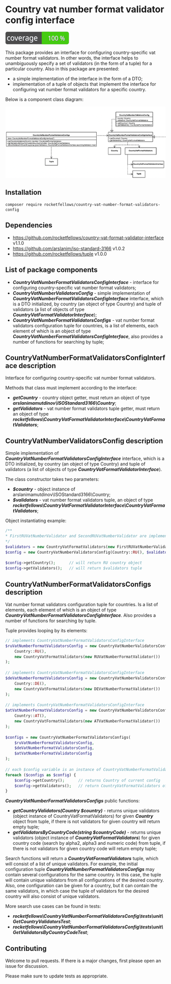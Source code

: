 # Country vat number format validator config interface

![Code Coverage Badge](./badge.svg)

This package provides an interface for configuring country-specific vat number format validators.
In other words, the interface helps to unambiguously specify a set of validators (in the form of a tuple) for a particular country.
Also in this package are presented:
- a simple implementation of the interface in the form of a DTO;
- implementation of a tuple of objects that implement the interface for configuring vat number format validators for a specific country.

Below is a component class diagram:

![img.png](img.png)

## Installation

```shell
composer require rocketfellows/country-vat-number-format-validators-config
```

## Dependencies

- https://github.com/rocketfellows/country-vat-format-validator-interface v1.1.0
- https://github.com/arslanim/iso-standard-3166 v1.0.2
- https://github.com/rocketfellows/tuple v1.0.0

## List of package components

- **_CountryVatNumberFormatValidatorsConfigInterface_** - interface for configuring country-specific vat number format validators;
- **_CountryVatNumberValidatorsConfig_** - simple implementation of **_CountryVatNumberFormatValidatorsConfigInterface_** interface, which is a DTO initialized, by country (an object of type Country) and tuple of validators (a list of objects of type **_CountryVatFormatValidatorInterface_**);
- **_CountryVatNumberFormatValidatorsConfigs_** - vat number format validators configuration tuple for countries, is a list of elements, each element of which is an object of type **_CountryVatNumberFormatValidatorsConfigInterface_**, also provides a number of functions for searching by tuple;

## CountryVatNumberFormatValidatorsConfigInterface description

Interface for configuring country-specific vat number format validators.

Methods that class must implement according to the interface:
- **_getCountry_** - country object getter, must return an object of type **_arslanimamutdinov\ISOStandard3166\Country_**;
- **_getValidators_** - vat number format validators tuple getter, must return an object of type **_rocketfellows\CountryVatFormatValidatorInterface\CountryVatFormatValidators_**;

## CountryVatNumberValidatorsConfig description

Simple implementation of **_CountryVatNumberFormatValidatorsConfigInterface_** interface, which is a DTO initialized, by country (an object of type Country) and tuple of validators (a list of objects of type **_CountryVatFormatValidatorInterface_**).

The class constructor takes two parameters:
- **_$country_** - object instance of arslanimamutdinov\ISOStandard3166\Country;
- **_$validators_** - vat number format validators tuple, an object of type **_rocketfellows\CountryVatFormatValidatorInterface\CountryVatFormatValidators_**;

Object instantiating example:

```php
/**
* FirstRUVatNumberValidator and SecondRUVatNumberValidator are implemented CountryVatFormatValidatorInterface
*/
$validators = new CountryVatFormatValidators(new FirstRUVatNumberValidator(), new SecondRUVatNumberValidator());
$config = new CountryVatNumberValidatorsConfig(Country::RU(), $validators);

$config->getCountry();      // will return RU country object
$config->getValidators();   // will return $validators tuple
```

## CountryVatNumberFormatValidatorsConfigs description

Vat number format validators configuration tuple for countries.
Is a list of elements, each element of which is an object of type **_CountryVatNumberFormatValidatorsConfigInterface_**.
Also provides a number of functions for searching by tuple.

Tuple provides looping by its elements:

```php
// implements CountryVatNumberFormatValidatorsConfigInterface
$ruVatNumberFormatValidatorsConfig = new CountryVatNumberValidatorsConfig(
    Country::RU(),
    new CountryVatFormatValidators(new RUVatNumberFormatValidator())
);

// implements CountryVatNumberFormatValidatorsConfigInterface
$deVatNumberFormatValidatorsConfig = new CountryVatNumberValidatorsConfig(
    Country::DE(),
    new CountryVatFormatValidators(new DEVatNumberFormatValidator())
);

// implements CountryVatNumberFormatValidatorsConfigInterface
$atVatNumberFormatValidatorsConfig = new CountryVatNumberValidatorsConfig(
    Country::AT(),
    new CountryVatFormatValidators(new ATVatNumberFormatValidator())
);

$configs = new CountryVatNumberFormatValidatorsConfigs(
    $ruVatNumberFormatValidatorsConfig,
    $deVatNumberFormatValidatorsConfig,
    $atVatNumberFormatValidatorsConfig
);

// each $config variable is an instance of CountryVatNumberFormatValidatorsConfigInterface
foreach ($configs as $config) {
    $config->getCountry();      // returns Country of current config
    $config->getValidators();   // return CountryVatFormatValidators of current config
}
```

**_CountryVatNumberFormatValidatorsConfigs_** public functions:
- **_getCountryValidators(Country $country)_** - returns unique validators (object instance of CountryVatFormatValidators) for given **_Country_** object from tuple, if there is not validators for given country will return empty tuple;
- **_getValidatorsByCountryCode(string $countryCode)_** - returns unique validators (object instance of **_CountryVatFormatValidators_**) for given country code (search by alpha2, alpha3 and numeric code) from tuple, if there is not validators for given country code will return empty tuple;

Search functions will return a **_CountryVatFormatValidators_** tuple, which will consist of a list of unique validators.
For example, the initial configuration tuple **_CountryVatNumberFormatValidatorsConfigs_** may contain several configurations for the same country.
In this case, the tuple will contain unique validators from all configurations of the desired country.
Also, one configuration can be given for a country, but it can contain the same validators, in which case the tuple of validators for the desired country will also consist of unique validators.

More search use cases can be found in tests:
- **_rocketfellows\CountryVatNumberFormatValidatorsConfig\tests\unit\GetCountryValidatorsTest_**;
- **_rocketfellows\CountryVatNumberFormatValidatorsConfig\tests\unit\GetValidatorsByCountryCodeTest_**;

## Contributing

Welcome to pull requests. If there is a major changes, first please open an issue for discussion.

Please make sure to update tests as appropriate.
